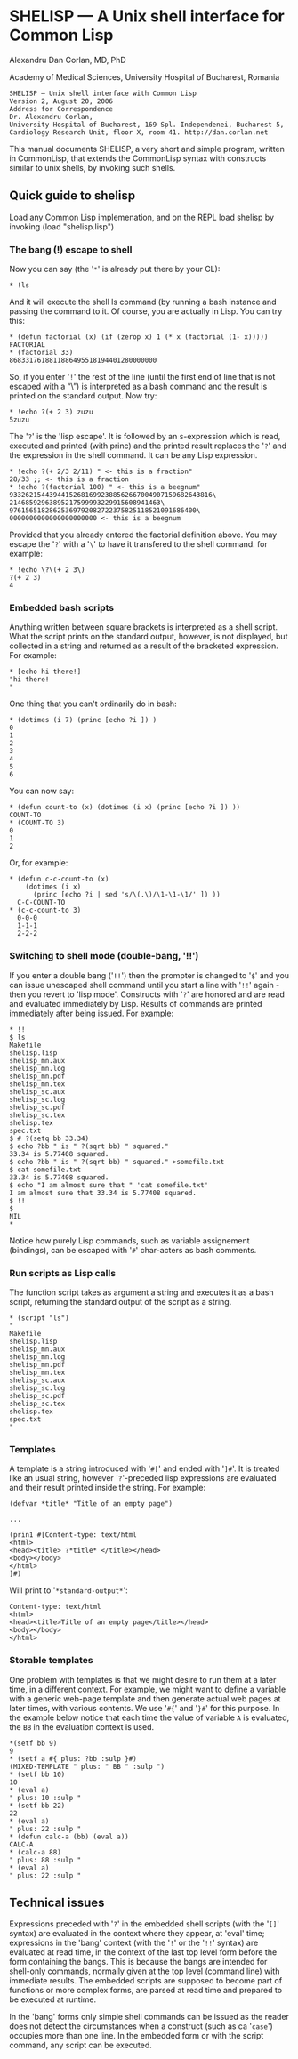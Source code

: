 # SHELISP — A Unix shell interface for Common Lisp

Alexandru Dan Corlan, MD, PhD

Academy of Medical Sciences, University Hospital of Bucharest, Romania

    SHELISP — Unix shell interface with Common Lisp
    Version 2, August 20, 2006
    Address for Correspondence
    Dr. Alexandru Corlan,
    University Hospital of Bucharest, 169 Spl. Independenei, Bucharest 5,
    Cardiology Research Unit, floor X, room 41. http://dan.corlan.net

This manual documents SHELISP, a very short and simple program,
written in CommonLisp, that extends the CommonLisp syntax with
constructs similar to unix shells, by invoking such shells.

## Quick guide to shelisp

Load any Common Lisp implemenation, and on the REPL load shelisp by
invoking
    (load "shelisp.lisp")
###  The bang (!) escape to shell

Now you can say (the '`*`' is already put there by your CL):

    * !ls
    
And it will execute the shell ls command (by running a bash instance and passing the command to it.
Of course, you are actually in Lisp. You can try this:

    * (defun factorial (x) (if (zerop x) 1 (* x (factorial (1- x)))))
    FACTORIAL
    * (factorial 33)
    8683317618811886495518194401280000000
    
So, if you enter '`!`' the rest of the line (until the first end of line that is not escaped with a “\”) is interpreted
as a bash command and the result is printed on the standard output.
Now try:

    * !echo ?(+ 2 3) zuzu
    5zuzu
    
The '`?`' is the 'lisp escape'. It is followed by an s-expression which is read, executed and printed (with
princ) and the printed result replaces the '`?`' and the expression in the shell command. It can be any Lisp
expression.

    * !echo ?(+ 2/3 2/11) " <- this is a fraction"
    28/33 ;; <- this is a fraction
    * !echo ?(factorial 100) " <- this is a beegnum"
    933262154439441526816992388562667004907159682643816\
    21468592963895217599993229915608941463\
    97615651828625369792082722375825118521091686400\
    0000000000000000000000 <- this is a beegnum
    
Provided that you already entered the factorial definition above.
You may escape the '`?`' with a '`\`' to have it transfered to the shell command. for example:

    * !echo \?\(+ 2 3\)
    ?(+ 2 3)
    4
    

### Embedded bash scripts

Anything written between square brackets is interpreted as a shell script. What the script prints on the standard
output, however, is not displayed, but collected in a string and returned as a result of the bracketed expression.
For example:

    * [echo hi there!]
    "hi there!
    "


One thing that you can't ordinarily do in bash:

    * (dotimes (i 7) (princ [echo ?i ]) )
    0
    1
    2
    3
    4
    5
    6
    
You can now say:

    * (defun count-to (x) (dotimes (i x) (princ [echo ?i ]) ))
    COUNT-TO
    * (COUNT-TO 3)
    0
    1
    2

Or, for example:

    * (defun c-c-count-to (x)
        (dotimes (i x)
          (princ [echo ?i | sed 's/\(.\)/\1-\1-\1/' ]) ))
      C-C-COUNT-TO
    * (c-c-count-to 3)
      0-0-0
      1-1-1
      2-2-2
    
### Switching to shell mode (double-bang, '!!')

If you enter a double bang ('`!!`') then the prompter is changed to '`$`' and you can issue unescaped shell command
until you start a line with '`!!`' again - then you revert to 'lisp mode'.
Constructs with '`?`' are honored and are read and evaluated immediately by Lisp. Results of commands are
printed immediately after being issued.
For example:

    * !!
    $ ls
    Makefile
    shelisp.lisp
    shelisp_mn.aux
    shelisp_mn.log
    shelisp_mn.pdf
    shelisp_mn.tex
    shelisp_sc.aux
    shelisp_sc.log
    shelisp_sc.pdf
    shelisp_sc.tex
    shelisp.tex
    spec.txt
    $ # ?(setq bb 33.34)
    $ echo ?bb " is " ?(sqrt bb) " squared."
    33.34 is 5.77408 squared.
    $ echo ?bb " is " ?(sqrt bb) " squared." >somefile.txt
    $ cat somefile.txt
    33.34 is 5.77408 squared.
    $ echo "I am almost sure that " 'cat somefile.txt'
    I am almost sure that 33.34 is 5.77408 squared.
    $ !!
    $
    NIL
    *
    
Notice how purely Lisp commands, such as variable assignement (bindings), can be escaped with '`#`' char-acters as bash comments.

### Run scripts as Lisp calls

The function script takes as argument a string and executes it as a bash script, returning the standard output
of the script as a string.

    * (script "ls")
    "
    Makefile
    shelisp.lisp
    shelisp_mn.aux
    shelisp_mn.log
    shelisp_mn.pdf
    shelisp_mn.tex
    shelisp_sc.aux
    shelisp_sc.log
    shelisp_sc.pdf
    shelisp_sc.tex
    shelisp.tex
    spec.txt
    "
    
### Templates

A template is a string introduced with '`#[`' and ended with '`]#`'.
It is treated like an usual string, however
'`?`'-preceded lisp expressions are evaluated and their result printed inside the string.
For example:

    (defvar *title* "Title of an empty page")
        
    ...
    
    (prin1 #[Content-type: text/html
    <html>
    <head><title> ?*title* </title></head>
    <body></body>
    </html>
    ]#)
    
Will print to '`*standard-output*`':

    Content-type: text/html
    <html>
    <head><title>Title of an empty page</title></head>
    <body></body>
    </html>

### Storable templates

One problem with templates is that we might desire to run them at a later time, in a different context. For
example, we might want to define a variable with a generic web-page template and then generate actual web
pages at later times, with various contents.
We use '`#{`' and '`}#`' for this purpose. In the example below notice that each time the value of variable `A` is
evaluated, the `BB` in the evaluation context is used.

    *(setf bb 9)
    9
    * (setf a #{ plus: ?bb :sulp }#)
    (MIXED-TEMPLATE " plus: " BB " :sulp ")
    * (setf bb 10)
    10
    * (eval a)
    " plus: 10 :sulp "
    * (setf bb 22)
    22
    * (eval a)
    " plus: 22 :sulp "
    * (defun calc-a (bb) (eval a))
    CALC-A
    * (calc-a 88)
    " plus: 88 :sulp "
    * (eval a)
    " plus: 22 :sulp "

## Technical issues

Expressions preceded with '`?`' in the embedded shell scripts (with the '`[]`' syntax) are evaluated in the context
where they appear, at 'eval' time; expressions in the 'bang' context (with the '`!`' or the '`!!`' syntax) are evaluated
at read time, in the context of the last top level form before the form containing the bangs. This is because the
bangs are intended for shell-only commands, normally given at the top level (command line) with immediate
results. The embedded scripts are supposed to become part of functions or more complex forms, are parsed at
read time and prepared to be executed at runtime.

In the 'bang' forms only simple shell commands can be issued as the reader does not detect the circumstances
when a construct (such as ca '`case`') occupies more than one line. In the embedded form or with the script
command, any script can be executed.
